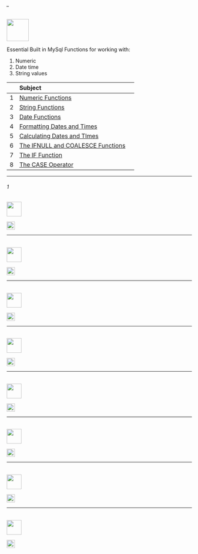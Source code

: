 ###### _

<img src="https://img.shields.io/badge/-7. Essential Built in MySql Functions %20-blue" height=60px>

Essential Built in MySql Functions for working with:
1. Numeric
2. Date time
3. String values

|     |  Subject           |		|
|:---:|:------------------------------|:----------|  
|  1  |[Numeric Functions](#1)   |             |
|  2  |[String Functions](#2)   |  
|  3  |[Date Functions](#3)   | 
|  4  |[Formatting Dates and Times](#4)   | 
|  5  |[Calculating Dates and TImes](#5)   | 
|  6  |[The IFNULL and COALESCE Functions](#6)   | 
|  7  |[The IF Function](#7)   | 
|  8  |[The CASE Operator](#8)   | 



--------------------------------------------------------------------------------------------------

###### 1

<img src="https://img.shields.io/badge/-1.  %20-blue" height=40px>


[<img src="https://img.shields.io/badge/-Back to top%20-brown" height=22px>](#_)

--------------------------------------------------------------------------------------------------

###### 

<img src="https://img.shields.io/badge/-X.  %20-blue" height=40px>


[<img src="https://img.shields.io/badge/-Back to top%20-brown" height=22px>](#_)

--------------------------------------------------------------------------------------------------

###### 

<img src="https://img.shields.io/badge/-X.  %20-blue" height=40px>


[<img src="https://img.shields.io/badge/-Back to top%20-brown" height=22px>](#_)

--------------------------------------------------------------------------------------------------

###### 

<img src="https://img.shields.io/badge/-X.  %20-blue" height=40px>


[<img src="https://img.shields.io/badge/-Back to top%20-brown" height=22px>](#_)

--------------------------------------------------------------------------------------------------

###### 

<img src="https://img.shields.io/badge/-X.  %20-blue" height=40px>


[<img src="https://img.shields.io/badge/-Back to top%20-brown" height=22px>](#_)

--------------------------------------------------------------------------------------------------

###### 

<img src="https://img.shields.io/badge/-X.  %20-blue" height=40px>


[<img src="https://img.shields.io/badge/-Back to top%20-brown" height=22px>](#_)

--------------------------------------------------------------------------------------------------

###### 

<img src="https://img.shields.io/badge/-X.  %20-blue" height=40px>


[<img src="https://img.shields.io/badge/-Back to top%20-brown" height=22px>](#_)

--------------------------------------------------------------------------------------------------

###### 

<img src="https://img.shields.io/badge/-X.  %20-blue" height=40px>


[<img src="https://img.shields.io/badge/-Back to top%20-brown" height=22px>](#_)




